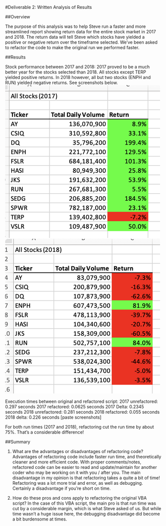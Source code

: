 #Deliverable 2: Written Analysis of Results 

##Overview

The purpose of this analysis was to help Steve run a faster and more streamlined report showing return data for the entire stock market in 2017 and 2018. The return data will tell Steve which stocks have yielded a positive or negative return over the timeframe selected. We’ve been asked to refactor the code to make the original run we performed faster.


##Results

Stock performance between 2017 and 2018:
2017 proved to be a much better year for the stocks selected than 2018. All stocks except TERP yielded positive returns. In 2018 however, all but two stocks (ENPH and RUN) yielded negative returns. See screenshots below.
<img src="Resources/Screenshots for Readme/2017-results.png">
<img src="Resources/Screenshots for Readme/2018-results.png">

Execution times between original and refactored script: 
2017 unrefactored: 0.297 seconds
2017 refactored: 0.0625 seconds
2017 Delta: 0.2345 seconds
2018 unrefactored: 0.281 seconds
2018 refactored: 0.055 seconds
2018 delta: 0.226 seconds
[paste screenshots]

For both run times (2017 and 2018), refactoring cut the run time by about 75%. That’s a considerable difference! 

##Summary

1. What are the advantages or disadvantages of refactoring code?
Advantages of refactoring code include faster run time, and theoretically cleaner and more efficient code. With proper comments/notes, refactored code can be easier to read and update/maintain for another coder who may be working on it with you / after you. 
The main disadvantage in my opinion is that refactoring takes a quite a bit of time! Refactoring was a lot more trial and error, as well as debugging. Certainly a disadvantage if you’re short on time. 

2. How do these pros and cons apply to refactoring the original VBA script?
In the case of this VBA script, the main pro is that run time was cut by a considerable margin, which is what Steve asked of us. But while time wasn’t a huge issue here, the debugging disadvantage did become a bit burdensome at times. 

